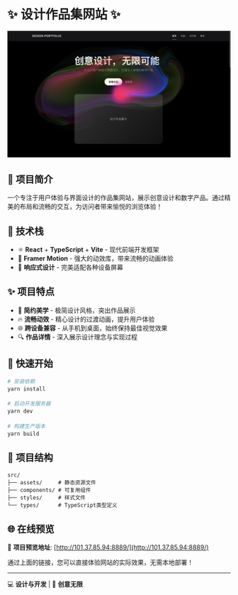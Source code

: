 # ✨ 设计作品集网站 ✨

![首页截图](./src/assets/homepage-screenshot.png)

## 🎨 项目简介

一个专注于用户体验与界面设计的作品集网站，展示创意设计和数字产品。通过精美的布局和流畅的交互，为访问者带来愉悦的浏览体验！

## 🚀 技术栈

- ⚛️ **React** + **TypeScript** + **Vite** - 现代前端开发框架
- 🌈 **Framer Motion** - 强大的动效库，带来流畅的动画体验
- 📱 **响应式设计** - 完美适配各种设备屏幕

## ✨ 项目特点

- 🎯 **简约美学** - 极简设计风格，突出作品展示
- 🔥 **流畅动效** - 精心设计的过渡动画，提升用户体验
- 🌐 **跨设备兼容** - 从手机到桌面，始终保持最佳视觉效果
- 🔍 **作品详情** - 深入展示设计理念与实现过程

## 🔧 快速开始

```bash
# 安装依赖
yarn install

# 启动开发服务器
yarn dev

# 构建生产版本
yarn build
```

## 📝 项目结构

```
src/
├── assets/     # 静态资源文件
├── components/ # 可复用组件
├── styles/     # 样式文件
└── types/      # TypeScript类型定义
```

## 🌐 在线预览

🔗 **项目预览地址**: [http://101.37.85.94:8889/](http://101.37.85.94:8889/)

通过上面的链接，您可以直接体验网站的实际效果，无需本地部署！

---

💻 **设计与开发** | 🌟 **创意无限**
